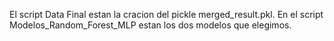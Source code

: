 El script Data Final estan la cracion del pickle merged_result.pkl. En el script Modelos_Random_Forest_MLP estan los dos modelos que elegimos. 